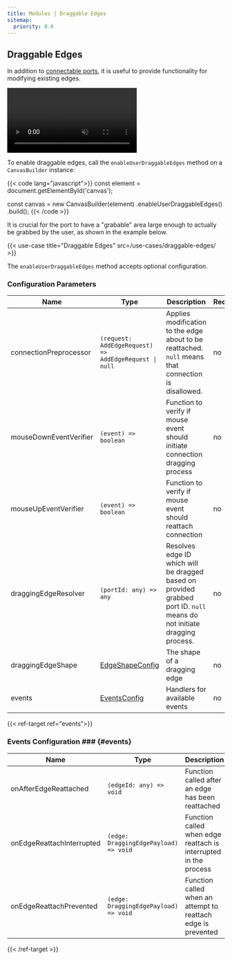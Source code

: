 ```yaml
---
title: Modules | Draggable Edges
sitemap:
  priority: 0.6
---
```


## Draggable Edges

In addition to [connectable ports](/modules/connectable-ports), it is useful to provide functionality for modifying existing edges.

<a href="/use-cases/draggable-edges/" target="_blank" aria-label="Draggable edges">
  <div class="video">
    <video autoplay muted loop>
      <source src="/media/draggable-edges.webm">
    </video>
  </div>
</a>

To enable draggable edges, call the `enableUserDraggableEdges` method on a `CanvasBuilder` instance:

{{< code lang="javascript">}}
const element = document.getElementById('canvas');

const canvas = new CanvasBuilder(element)
  .enableUserDraggableEdges()
  .build();
{{< /code >}}

It is crucial for the port to have a "grabable" area large enough to actually be grabbed by the user, as shown in the example below.

{{< use-case title="Draggable Edges" src=/use-cases/draggable-edges/ >}}

The `enableUserDraggableEdges` method accepts optional configuration.

### Configuration Parameters

| Name                   | Type                                                                      | Description                                                                                                              | Required | Default                                          |
|------------------------|---------------------------------------------------------------------------|--------------------------------------------------------------------------------------------------------------------------|----------|--------------------------------------------------|
| connectionPreprocessor | `(request: AddEdgeRequest) => AddEdgeRequest \| null`                     | Applies modification to the edge about to be reattached. `null` means that connection is disallowed.                     | no       | `(request) => request`                           |
| mouseDownEventVerifier | `(event) => boolean`                                                      | Function to verify if mouse event should initiate connection dragging process                                            | no       | `(event) => event.button === 0 && event.ctrlKey` |
| mouseUpEventVerifier   | `(event) => boolean`                                                      | Function to verify if mouse event should reattach connection                                                             | no       | `(event) => event.button === 0`                  |
| draggingEdgeResolver   | `(portId: any) => any`                                                    | Resolves edge ID which will be dragged based on provided grabbed port ID. `null` means do not initiate dragging process. | no       | Latest adjacent edge                             |
| draggingEdgeShape      | <a href="/defaults#edge-shape-config" target="_blank">EdgeShapeConfig</a> | The shape of a dragging edge                                                                                             | no       | Same as the edge being dragged                   |
| events                 | [EventsConfig](#events)                                                   | Handlers for available events                                                                                            | no       | `{}`                                             |

{{< ref-target ref="events">}}

### Events Configuration ### {#events}

| Name                      | Type                                  | Description                                                      | Required | Default      |
|---------------------------|---------------------------------------|------------------------------------------------------------------|----------|--------------|
| onAfterEdgeReattached     | `(edgeId: any) => void`               | Function called after an edge has been reattached                | no       | `() => void` |
| onEdgeReattachInterrupted | `(edge: DraggingEdgePayload) => void` | Function called when edge reattach is interrupted in the process | no       | `() => void` |
| onEdgeReattachPrevented   | `(edge: DraggingEdgePayload) => void` | Function called when an attempt to reattach edge is prevented    | no       | `() => void` |

{{< /ref-target >}}
